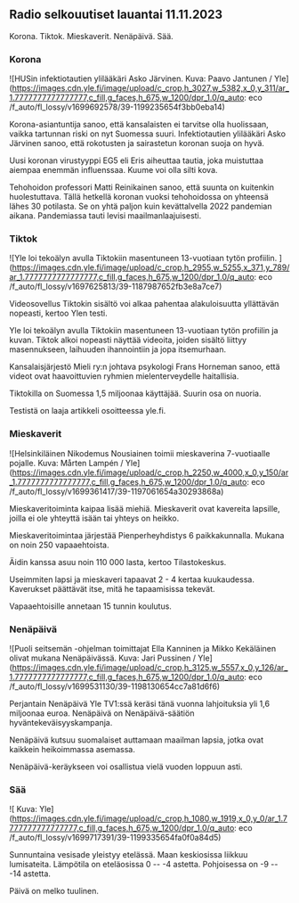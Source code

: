 ## Radio selkouutiset lauantai 11.11.2023

Korona. Tiktok. Mieskaverit. Nenäpäivä. Sää.

### Korona

![HUSin infektiotautien ylilääkäri Asko Järvinen. Kuva: Paavo Jantunen / Yle](https://images.cdn.yle.fi/image/upload/c_crop,h_3027,w_5382,x_0,y_311/ar_1.7777777777777777,c_fill,g_faces,h_675,w_1200/dpr_1.0/q_auto: eco /f_auto/fl_lossy/v1699692578/39-1199235654f3bb0eba14)

Korona-asiantuntija sanoo, että kansalaisten ei tarvitse olla huolissaan, vaikka tartunnan riski on nyt Suomessa suuri. Infektiotautien ylilääkäri Asko Järvinen sanoo, että rokotusten ja sairastetun koronan suoja on hyvä.

Uusi koronan virustyyppi EG5 eli Eris aiheuttaa tautia, joka muistuttaa aiempaa enemmän influenssaa. Kuume voi olla silti kova.

Tehohoidon professori Matti Reinikainen sanoo, että suunta on kuitenkin huolestuttava. Tällä hetkellä koronan vuoksi tehohoidossa on yhteensä lähes 30 potilasta. Se on yhtä paljon kuin kevättalvella 2022 pandemian aikana. Pandemiassa tauti levisi maailmanlaajuisesti.

### Tiktok

![Yle loi tekoälyn avulla Tiktokiin masentuneen 13-vuotiaan tytön profiilin. ](https://images.cdn.yle.fi/image/upload/c_crop,h_2955,w_5255,x_371,y_789/ar_1.7777777777777777,c_fill,g_faces,h_675,w_1200/dpr_1.0/q_auto: eco /f_auto/fl_lossy/v1697625813/39-1187987652fb3e8a7ce7)

Videosovellus Tiktokin sisältö voi alkaa pahentaa alakuloisuutta yllättävän nopeasti, kertoo Ylen testi.

Yle loi tekoälyn avulla Tiktokiin masentuneen 13-vuotiaan tytön profiilin ja kuvan. Tiktok alkoi nopeasti näyttää videoita, joiden sisältö liittyy masennukseen, laihuuden ihannointiin ja jopa itsemurhaan.

Kansalaisjärjestö Mieli ry:n johtava psykologi Frans Horneman sanoo, että videot ovat haavoittuvien ryhmien mielenterveydelle haitallisia.

Tiktokilla on Suomessa 1,5 miljoonaa käyttäjää. Suurin osa on nuoria.

Testistä on laaja artikkeli osoitteessa yle.fi.

### Mieskaverit

![Helsinkiläinen Nikodemus Nousiainen toimii mieskaverina 7-vuotiaalle pojalle. Kuva: Mårten Lampén / Yle](https://images.cdn.yle.fi/image/upload/c_crop,h_2250,w_4000,x_0,y_150/ar_1.7777777777777777,c_fill,g_faces,h_675,w_1200/dpr_1.0/q_auto: eco /f_auto/fl_lossy/v1699361417/39-1197061654a30293868a)

Mieskaveritoiminta kaipaa lisää miehiä. Mieskaverit ovat kavereita lapsille, joilla ei ole yhteyttä isään tai yhteys on heikko.

Mieskaveritoimintaa järjestää Pienperheyhdistys 6 paikkakunnalla. Mukana on noin 250 vapaaehtoista.

Äidin kanssa asuu noin 110 000 lasta, kertoo Tilastokeskus.

Useimmiten lapsi ja mieskaveri tapaavat 2 - 4 kertaa kuukaudessa. Kaverukset päättävät itse, mitä he tapaamisissa tekevät.

Vapaaehtoisille annetaan 15 tunnin koulutus.

### Nenäpäivä

![Puoli seitsemän -ohjelman toimittajat Ella Kanninen ja Mikko Kekäläinen olivat mukana Nenäpäivässä. Kuva: Jari Pussinen / Yle](https://images.cdn.yle.fi/image/upload/c_crop,h_3125,w_5557,x_0,y_126/ar_1.7777777777777777,c_fill,g_faces,h_675,w_1200/dpr_1.0/q_auto: eco /f_auto/fl_lossy/v1699531130/39-1198130654cc7a81d6f6)

Perjantain Nenäpäivä Yle TV1:ssä keräsi tänä vuonna lahjoituksia yli 1,6 miljoonaa euroa. Nenäpäivä on Nenäpäivä-säätiön hyväntekeväisyyskampanja.

Nenäpäivä kutsuu suomalaiset auttamaan maailman lapsia, jotka ovat kaikkein heikoimmassa asemassa.

Nenäpäivä-keräykseen voi osallistua vielä vuoden loppuun asti.

### Sää

![ Kuva: Yle](https://images.cdn.yle.fi/image/upload/c_crop,h_1080,w_1919,x_0,y_0/ar_1.7777777777777777,c_fill,g_faces,h_675,w_1200/dpr_1.0/q_auto: eco /f_auto/fl_lossy/v1699717391/39-1199335654fa0f0a84d5)

Sunnuntaina vesisade yleistyy etelässä. Maan keskiosissa liikkuu lumisateita. Lämpötila on eteläosissa 0 -- -4 astetta. Pohjoisessa on -9 -- -14 astetta.

Päivä on melko tuulinen.
